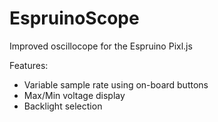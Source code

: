 # EspruinoScope
Improved oscillocope for the Espruino Pixl.js

Features:
- Variable sample rate using on-board buttons
- Max/Min voltage display
- Backlight selection
